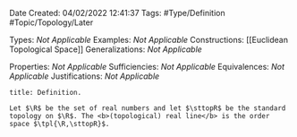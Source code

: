 <div class="topSpace"></div>

Date Created: 04/02/2022 12:41:37
Tags: #Type/Definition #Topic/Topology/Later

Types: <i>Not Applicable</i>
Examples: <i>Not Applicable</i>
Constructions: [[Euclidean Topological Space]]
Generalizations: <i>Not Applicable</i>

Properties: <i>Not Applicable</i>
Sufficiencies: <i>Not Applicable</i>
Equivalences: <i>Not Applicable</i>
Justifications: <i>Not Applicable</i>

``` ad-Definition
title: Definition.

Let $\R$ be the set of real numbers and let $\sttopR$ be the standard topology on $\R$. The <b>(topological) real line</b> is the order space $\tpl{\R,\sttopR}$.

```
